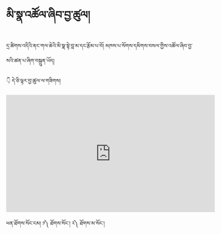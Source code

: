 #  མི་སྣ་འཚོལ་ཞིབ་བྱ་ཚུལ།

དྲ་ཚིགས་འདིའི་ནང་གལ་ཆེའི་མི་སྣ་སྟེ་བླ་མ་དང་རྩོམ་པ་བོ། མཁས་པ་སོགས་དམིགས་བསལ་གྱིས་འཚོལ་ཞིབ་བྱ་སའི་ཚན་པ་ཞིག་བསྐྲུན་ཡོད།

👇 དེ་ཅི་ལྟར་བྱ་ཚུལ་ལ་གཟིགས།

<p align="center">
<iframe width="560" height="315" src="https://www.youtube.com/embed/QDogTURpXxI" title="YouTube video player" frameborder="0" allow="accelerometer; autoplay; clipboard-write; encrypted-media; gyroscope; picture-in-picture" allowfullscreen></iframe>
</p>

ཕན་ཐོགས་སོང་ངམ། ༡༽ ཐོགས་སོང་། ༢༽ ཐོགས་མ་སོང་།